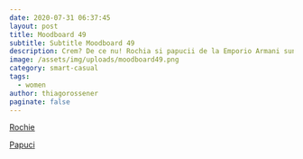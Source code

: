 ```yaml
---
date: 2020-07-31 06:37:45
layout: post
title: Moodboard 49
subtitle: Subtitle Moodboard 49
description: Crem? De ce nu! Rochia si papucii de la Emporio Armani sunt tot ce ai nevoie pentru o seara pe plaja.
image: /assets/img/uploads/moodboard49.png
category: smart-casual
tags:
  - women
author: thiagorossener
paginate: false
---
```

[Rochie](http://bit.do/fG7kj)

[Papuci](http://bit.do/fG7km)
